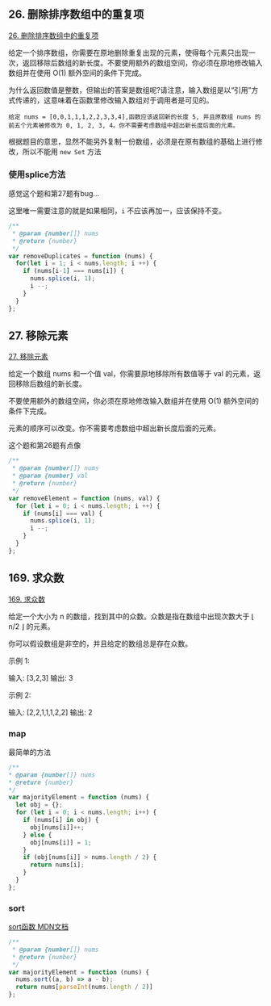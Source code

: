 ## 26. 删除排序数组中的重复项

[26. 删除排序数组中的重复项](https://leetcode-cn.com/problems/remove-duplicates-from-sorted-array/)

给定一个排序数组，你需要在原地删除重复出现的元素，使得每个元素只出现一次，返回移除后数组的新长度。不要使用额外的数组空间，你必须在原地修改输入数组并在使用 O(1) 额外空间的条件下完成。

为什么返回数值是整数，但输出的答案是数组呢?请注意，输入数组是以“引用”方式传递的，这意味着在函数里修改输入数组对于调用者是可见的。

`给定 nums = [0,0,1,1,1,2,2,3,3,4],函数应该返回新的长度 5, 并且原数组 nums 的前五个元素被修改为 0, 1, 2, 3, 4。你不需要考虑数组中超出新长度后面的元素。`

根据题目的意思，显然不能另外复制一份数组，必须是在原有数组的基础上进行修改，所以不能用 `new Set` 方法

### 使用splice方法

感觉这个题和第27题有bug...

这里唯一需要注意的就是如果相同，`i` 不应该再加一，应该保持不变。

```javascript
/**
 * @param {number[]} nums
 * @return {number}
 */
var removeDuplicates = function (nums) {
  for(let i = 1; i < nums.length; i ++) {
    if (nums[i-1] === nums[i]) {
      nums.splice(i, 1);
      i --;
    }
  }
};
```



## 27. 移除元素

[27. 移除元素](https://leetcode-cn.com/problems/remove-element/)

给定一个数组 nums 和一个值 val，你需要原地移除所有数值等于 val 的元素，返回移除后数组的新长度。

不要使用额外的数组空间，你必须在原地修改输入数组并在使用 O(1) 额外空间的条件下完成。

元素的顺序可以改变。你不需要考虑数组中超出新长度后面的元素。

这个题和第26题有点像

```javascript
/**
 * @param {number[]} nums
 * @param {number} val
 * @return {number}
 */
var removeElement = function (nums, val) {
  for (let i = 0; i < nums.length; i ++) {
    if (nums[i] === val) {
      nums.splice(i, 1);
      i --;
    }
  }
};
```


## 169. 求众数

[169. 求众数](https://leetcode-cn.com/problems/majority-element/)

给定一个大小为 n 的数组，找到其中的众数。众数是指在数组中出现次数大于 ⌊ n/2 ⌋ 的元素。

你可以假设数组是非空的，并且给定的数组总是存在众数。

示例 1:

输入: [3,2,3] 输出: 3

示例 2:

输入: [2,2,1,1,1,2,2] 输出: 2

### map

最简单的方法

```javascript
/**
* @param {number[]} nums
* @return {number}
*/
var majorityElement = function (nums) {
  let obj = {};
  for (let i = 0; i < nums.length; i++) {
    if (nums[i] in obj) {
      obj[nums[i]]++;
    } else {
      obj[nums[i]] = 1;
    }
    if (obj[nums[i]] > nums.length / 2) {
      return nums[i];
    }
  }
};
```

### sort

[sort函数 MDN文档](https://developer.mozilla.org/zh-CN/docs/Web/JavaScript/Reference/Global_Objects/Array/sort)

```javascript
/**
 * @param {number[]} nums
 * @return {number}
 */
var majorityElement = function (nums) {
  nums.sort((a, b) => a - b);
  return nums[parseInt(nums.length / 2)]
};
```
